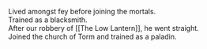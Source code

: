 Lived amongst fey before joining the mortals.  
Trained as a blacksmith.  
After our robbery of [[The Low Lantern]], he went straight.  
Joined the church of Torm and trained as a paladin.  